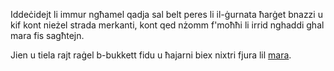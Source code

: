 Iddeċidejt li immur ngħamel qadja sal belt peres li il-ġurnata ħarġet bnazzi u kif kont nieżel strada merkanti, kont qed nżomm f'moħħi li irrid nghaddi ghal mara fis sagħtejn.

Jien u tiela rajt raġel b-bukkett fidu u ħajarni biex nixtri fjura lil [mara](./il_mara/il_mara.md).

